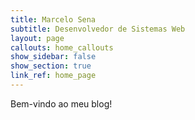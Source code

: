 ```yaml
---
title: Marcelo Sena
subtitle: Desenvolvedor de Sistemas Web
layout: page
callouts: home_callouts
show_sidebar: false
show_section: true
link_ref: home_page
---
```


Bem-vindo ao meu blog!
